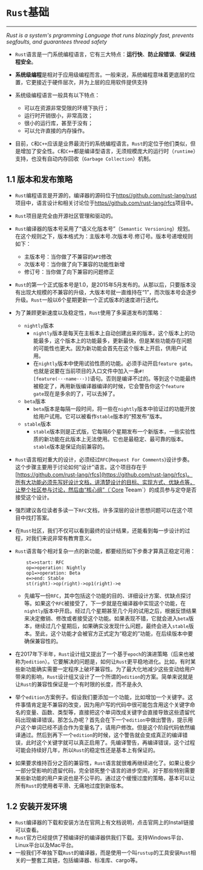 
# `Rust`基础

---

*Rust is a system's prgramming Language that runs blazingly fast, prevents segfaults, and guarantees thread safety*

* `Rust`语言是一门系统编程语言，它有三大特点：**运行快**、**防止段错误**、**保证线程安全**。

* **系统级编程**是相对于应用级编程而言。一般来说，系统编程意味着更底层的位置，它更接近于硬件层次，并为上层的应用软件提供支持

* 系统级编程语言一般具有以下特点：
  * 可以在资源非常受限的环境下执行；
  * 运行时开销很小，非常高效；
  * 很小的运行库，甚至于没有；
  * 可以允许直接的内存操作。

* 目前，`C`和`C++`应该是业界最流行的系统编程语言。`Rust`的定位于他们类似，但是增加了安全性。`C`和`C++`都是编译型语言，无须规模庞大的运行时（`runtime`）支持，也没有自动内存回收（`Garbage Collection`）机制。

## 1.1 版本和发布策略

* `Rust`编程语言是开源的，编译器的源码位于[https//github.com/rust-lang/rust](https//github.com/rust-lang/rust)项目中，语言设计和相关讨论位于[https//github.com/rust-lang/rfcs](https//github.com/rust-lang/rfcs)项目中。
* `Rust`项目是完全由开源社区管理和驱动的。
* `Rust`编译器的版本号采用了“语义化版本号”（`Semantic Versioning`）规划。在这个规则之下，版本格式为：主版本号.次版本号.修订号。版本号递增规则如下：
  * 主版本号：当你做了不兼容的`API`修改
  * 次版本号：当你做了向下兼容的功能性新增
  * 修订号：当你做了向下兼容的问题修正

* `Rust`的第一个正式版本号是1.0，是2015年5月发布的。从那以后，只要版本没有出现大规模的不兼容的升级，大版本号就一直维持在“1”，而次版本号会逐步升级。`Rust`一般以6个星期更新一个正式版本的速度进行迭代。

* 为了兼顾更新速度以及稳定性，`Rust`使用了多渠道发布的策略：
  * `nightly`版本
    * `nightly`版本是每天在主板本上自动创建出来的版本，这个版本上的功能最多，这个版本上的功能最多，更新最快，但是某些功能存在问题的可能性也更大。因为新功能会首先在这个版本上开启，供用户试用。
    * 在`nightly`版本中使用试验性质的功能。必须手动开启`feature gate`。也就是说要在当前项目的入口文件中加入一条`#![feature(···name···)]`语句。否则是编译不过的。等到这个功能最终被稳定了，再用新版编译器编译的时候，它会警告你这个`feature gate`现在是多余的了，可以去掉了。
  * `beta`版本
    * `beta`版本是每隔一段时间，将一些在`nightly`版本中验证过的功能开放给用户试用。它可以被看作`stable`版本的“预发布”版本。
  * `stable`版本
    * `stable`版本则是正式版，它每隔6个星期发布一个新版本，一些实验性质的新功能在此版本上无法使用。它也是最稳定、最可靠的版本。`stable`版本是保证向前兼容的。

* `Rust`语言相对重大的设计，必须经过`RFC`(`Request For Comments`)设计步奏。这个步骤主要用于讨论如何“设计”语言。这个项目存在于[https://github.com/rust-lang/rfcs](https://github.com/rust-lang/rfcs)。所有大功能必须先写好设计文档，讲清楚设计的目标、实现方式、优缺点等，让整个社区参与讨论，然后由“核心组”（`Core Teeam`）的成员参与定夺是否接受这个设计。

* 强烈建议各位读者多读一下`RFC`文档，许多深层的设计思想问题可以在这个项目中找打答案。
* 在`Rust`社区，我们不仅可以看到最终的设计结果，还能看到每一步设计的过程，对我们来说非常有教育意义。

* `Rust`语言每个相对复杂一点的新功能，都要经历如下步奏才算真正稳定可用：

    ```flow
        st=>start: RFC
        op=>operation: Nightly
        op1=>operation: Beta
        e=>end: Stable
        st(right)->op(right)->op1(right)->e
    ```

  * 先编写一份`RFC`，其中包括这个功能的目的、详细设计方案、优缺点探讨等。如果这个`RFC`被接受了，下一步就是在编译器中实现这个功能，在`nightly`版本中开启。经过几个星期甚至几个月的试用之后，根据反馈结果来决定撤销、修改或者接受这个功能。如果表现不错，它就会进入`beta`版本，继续过几个星期后，如果确实没发现什么问题，最终会进入`stable`版本。至此，这个功能才会被官方正式定为“稳定的”功能，在后续版本中要确保兼容性的。

* 在2017年下半年，`Rust`设计组又提出了一个基于`epoch`的演进策略（后来也被称为`edition`）。它要解决的问题是，如何让`Rust`更平稳地进化。比如，有时某些新功能确实需要一定程序上破坏兼容性。为了最大化地减少这些变动给用户带来的影响，`Rust`设计组又设计了一个所谓的`edition`的方案。简单来说就是让`Rust`的兼容性保证是一个有时限的长度，而不是永久

* 举个`edition`方案例子。假设我们要添加一个功能，比如增加一个关键字。这件事情肯定是不兼容的改变，因为用户写的代码中很可能包含用这个关键字命名的变量、函数、类型等，直接把这个单词改成关键字会直接导致这些遗留代码出现编译错误。那怎么办呢？首先会在下一个`edition`中做出警告，提示用户这个单词已经不适合作为变量名了，请用户修改。但是这个阶段代码依然编译通过。然后到再下一个`edition`的时候，这个警告就会变成真正的编译错误，此时这个关键字就可以真正启用了。先编译警告，再编译错误，这个过程可能会持续好几年，所以`Rust`的稳定性还是基本上有保证的。
* 如果要求维持百分之百的兼容性，`Rust`语言就很难再继续进化了。如果让极少一部分受影响的遗留代码，完全锁死整个语言的进步空间，对于那些特别需要某些新功能的用户来说也是不公平的。通过这个缓慢过度的策略，基本可以让所有`Rust`的使用者平滑、无痛地过度到新版本。

## 1.2 安装开发环境

* `Rust`编译器的下载和安装方法在官网上有文档说明，点击官网上的Install链接可以查看。
* `Rust`官方已经提供了预编译好的编译器供我们下载。支持Windows平台、Linux平台以及Mac平台。
* 一般我们不单独下载`Rust`的编译器，而是使用一个叫`rustup`的工具安装`Rust`相关的一整套工具链，包括编译器、标准库、cargo等。